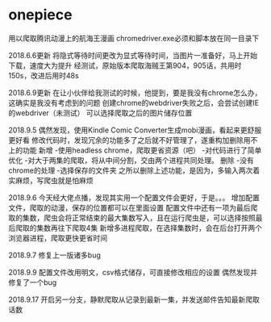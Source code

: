 # onepiece
用以爬取腾讯动漫上的航海王漫画
chromedriver.exe必须和脚本放在同一目录下

2018.6.6更新
将隐式等待时间更改为显式等待时间，当图片一准备好，马上开始下载，速度大为提升
经测试，原始版本爬取海贼王第904，905话，共用时150s，改进后用时48s

2018.6.9更新
在让小伙伴给我测试的时候，他提到，要是我没有chrome怎么办，这确实是我没有考虑到的问题
创建chrome的webdriver失败之后，会尝试创建IE的webdriver（未测试）
可以选择爬取之后的图片储存位置

2018.9.5
偶然发现，使用Kindle Comic Converter生成mobi漫画，看起来更舒服更好看
修改代码时，发现冗余的功能多了之后就不好管理了，遂重构加删除用不上的功能
新增
-使用headless chrome，爬取更省资源（吧）
-对代码进行了简单优化
-对大于两集的爬取，将从中间分割，交由两个进程共同处理。
删除
-没有chrome的处理
-选择保存的文件夹
之所以删除上述功能，是因为，多输入两次着实麻烦，写爬虫就是怕麻烦

2018.9.6
今天经大佬点播，发现其实用一个配置文件会更好，于是。。。
增加配置文件，爬取的动漫，保存的位置都可以在里面设置
配置文件中还有一项为最后爬取的集数，爬虫会将正常结束的最大集数写入，且在运行爬虫是，可以选择按照最后爬取的集数再往下爬取4集
新增多进程爬取，在选择集数时，会在后台打开两个浏览器进程，爬取更快更省时间

2018.9.7
修复上一版诸多bug

2018.9.9
配置文件改用明文，csv格式储存，可直接修改相应的设置
偶然发现并修复了一个bug

2018.9.17
开启另一分支，静默爬取从记录到最新一集，并发送邮件告知最新爬取话数
